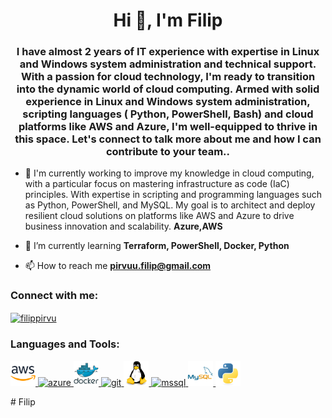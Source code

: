 <h1 align="center">Hi 👋, I'm Filip</h1>
<h3 align="center">I have almost 2 years of IT experience with expertise in Linux and Windows system administration and technical support. With a passion for cloud technology, I'm ready to transition into the dynamic world of cloud computing. Armed with solid experience in Linux and Windows system administration, scripting languages ( Python, PowerShell, Bash) and cloud platforms like AWS and Azure, I'm well-equipped to thrive in this space.
 Let's connect to talk more about me and how I can contribute to your team..</h3>

- 🔭 I'm currently working to improve my knowledge in cloud computing, with a particular focus on mastering infrastructure as code (IaC) principles. With expertise in scripting and programming languages such as Python, PowerShell, and MySQL. My goal is to architect and deploy resilient cloud solutions on platforms like AWS and Azure to drive business innovation and scalability. **Azure,AWS**

- 🌱 I’m currently learning **Terraform, PowerShell, Docker, Python**

- 📫 How to reach me **pirvuu.filip@gmail.com**

<h3 align="left">Connect with me:</h3>
<p align="left">
<a href="https://linkedin.com/in/filippirvu" target="blank"><img align="center" src="https://raw.githubusercontent.com/rahuldkjain/github-profile-readme-generator/master/src/images/icons/Social/linked-in-alt.svg" alt="filippirvu" height="30" width="40" /></a>
</p>

<h3 align="left">Languages and Tools:</h3>
<p align="left"> <a href="https://aws.amazon.com" target="_blank" rel="noreferrer"> <img src="https://raw.githubusercontent.com/devicons/devicon/master/icons/amazonwebservices/amazonwebservices-original-wordmark.svg" alt="aws" width="40" height="40"/> </a> <a href="https://azure.microsoft.com/en-in/" target="_blank" rel="noreferrer"> <img src="https://www.vectorlogo.zone/logos/microsoft_azure/microsoft_azure-icon.svg" alt="azure" width="40" height="40"/> </a> <a href="https://www.docker.com/" target="_blank" rel="noreferrer"> <img src="https://raw.githubusercontent.com/devicons/devicon/master/icons/docker/docker-original-wordmark.svg" alt="docker" width="40" height="40"/> </a> <a href="https://git-scm.com/" target="_blank" rel="noreferrer"> <img src="https://www.vectorlogo.zone/logos/git-scm/git-scm-icon.svg" alt="git" width="40" height="40"/> </a> <a href="https://www.linux.org/" target="_blank" rel="noreferrer"> <img src="https://raw.githubusercontent.com/devicons/devicon/master/icons/linux/linux-original.svg" alt="linux" width="40" height="40"/> </a> <a href="https://www.microsoft.com/en-us/sql-server" target="_blank" rel="noreferrer"> <img src="https://www.svgrepo.com/show/303229/microsoft-sql-server-logo.svg" alt="mssql" width="40" height="40"/> </a> <a href="https://www.mysql.com/" target="_blank" rel="noreferrer"> <img src="https://raw.githubusercontent.com/devicons/devicon/master/icons/mysql/mysql-original-wordmark.svg" alt="mysql" width="40" height="40"/> </a> <a href="https://www.python.org" target="_blank" rel="noreferrer"> <img src="https://raw.githubusercontent.com/devicons/devicon/master/icons/python/python-original.svg" alt="python" width="40" height="40"/> </a> </p># Filip
